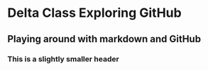 # Delta Class Exploring GitHub

## Playing around with markdown and GitHub

### This is a slightly smaller header